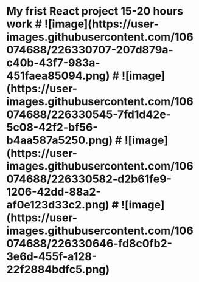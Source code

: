<h1>My frist React project
 15-20 hours work 
# ![image](https://user-images.githubusercontent.com/106074688/226330707-207d879a-c40b-43f7-983a-451faea85094.png)
# ![image](https://user-images.githubusercontent.com/106074688/226330545-7fd1d42e-5c08-42f2-bf56-b4aa587a5250.png)
# ![image](https://user-images.githubusercontent.com/106074688/226330582-d2b61fe9-1206-42dd-88a2-af0e123d33c2.png)
# ![image](https://user-images.githubusercontent.com/106074688/226330646-fd8c0fb2-3e6d-455f-a128-22f2884bdfc5.png)
